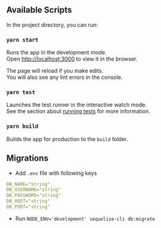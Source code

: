 ## Available Scripts

In the project directory, you can run:

### `yarn start`

Runs the app in the development mode.<br />
Open [http://localhost:3000](http://localhost:3000) to view it in the browser.

The page will reload if you make edits.<br />
You will also see any lint errors in the console.

### `yarn test`

Launches the test runner in the interactive watch mode.<br />
See the section about [running tests](https://facebook.github.io/create-react-app/docs/running-tests) for more information.

### `yarn build`

Builds the app for production to the `build` folder.<br />

## Migrations

- Add `.env` file with following keys

```yml
DB_NAME="string"
DB_USERNAME="string"
DB_PASSWORD="string"
DB_HOST="string"
DB_PORT="string"
```

- Run `NODE_ENV='development' sequelize-cli db:migrate`
